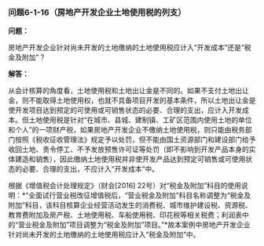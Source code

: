### 问题6-1-16（房地产开发企业土地使用税的列支）

**问题：**

房地产开发企业针对尚未开发的土地缴纳的土地使用税应计入“开发成本”还是“税金及附加”？

**解答：**

从会计核算的角度看，土地使用税和土地出让金是不同的。如果不支付土地出让金，则不能取得土地使用权，也就不具备项目开发的基本条件，所以土地出让金是使开发项目达到预定的可使用或可销售状态的必要、合理的支出，应计入开发成本。但土地使用税是针对“在城市、县城、建制镇、工矿区范围内使用土地的单位和个人”的一项财产税，如果房地产开发企业不缴纳土地使用税，则只能由税务部门按照《税收征收管理法》规定予以处罚，但不能由国土资源部门和建设部门给予收回土地、责令停工、不予发放预售许可证等处罚（即不影响到开发产品本身的实体建造和销售），因此缴纳土地使用税并非使开发产品达到预定可销售或可使用状态的必要、合理的支出，不应计入“开发成本”中。

根据《增值税会计处理规定》（财会[2016]
22号）对“税金及附加”科目的使用说明：*“全面试行营业税改征增值税后，“营业税金及附加”科目名称调整为“税金及附加”科目，该科目核算企业经营活动发生的消费税、城市维护建设税、资源税、教育费附加及房产税、土地使用税、车船使用税、印花税等相关税费；利润表中的“营业税金及附加”项目调整为“税金及附加”项目。”*故本案例中房地产开发企业针对尚未开发的土地缴纳的土地使用税应计入“税金及附加”中。